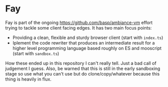 # Fay
Fay is part of the ongoing https://github.com/basp/ambiance-vm effort trying
to tackle some client facing edges. It has two main focus points:

* Providing a clean, flexible and sturdy browser client (start with 
`index.ts`)
* Iplement the code rewriter that produces an intermediate result for a 
higher level programming language based roughly on ES and mooscript (start 
with `sandbox.ts`)

How these ended up in this repository I can't really tell. Just a bad call of
judgement I guess. Also, be warned that this is still in the early sandboxing
stage so use what you can't use but do clone/copy/whatever because this thing
is heavily in flux.
